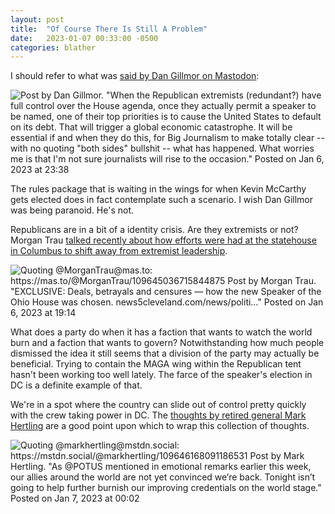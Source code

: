```yaml
---
layout: post
title:  "Of Course There Is Still A Problem"
date:   2023-01-07 00:33:00 -0500
categories: blather
---
```

I should refer to what was [said by Dan Gillmor on Mastodon](https://mastodon.social/@dangillmor/109646074425667878):

![Post by Dan Gillmor. "When the Republican extremists (redundant?) have full control over the House agenda, once they actually permit a speaker to be named, one of their top priorities is to cause the United States to default on its debt. That will trigger a global economic catastrophe. It will be essential if and when they do this, for Big Journalism to make totally clear -- with no quoting "both sides" bullshit -- what has happened.  What worries me is that I'm not sure journalists will rise to the occasion." Posted on Jan 6, 2023 at 23:38]({{site.url}}/img/gillmor-20230106-sovereigndefault.jpg)

The rules package that is waiting in the wings for when Kevin McCarthy gets elected does in fact contemplate such a scenario.  I wish Dan Gillmor was being paranoid.  He's not.

Republicans are in a bit of a identity crisis.  Are they extremists or not?  Morgan Trau [talked recently about how efforts were had at the statehouse in Columbus to shift away from extremist leadership](https://mas.to/@MorganTrau/109645036715844875).

![Quoting @MorganTrau@mas.to: https://mas.to/@MorganTrau/109645036715844875 Post by Morgan Trau. "EXCLUSIVE: Deals, betrayals and censures — how the new Speaker of the Ohio House was chosen. news5cleveland.com/news/politi…" Posted on Jan 6, 2023 at 19:14]({{site.url}}/img/trau-20230106-housespeaker.jpg)

What does a party do when it has a faction that wants to watch the world burn and a faction that wants to govern?  Notwithstanding how much people dismissed the idea it still seems that a division of the party may actually be beneficial.  Trying to contain the MAGA wing within the Republican tent hasn't been working too well lately.  The farce of the speaker's election in DC is a definite example of that.

We're in a spot where the country can slide out of control pretty quickly with the crew taking power in DC.  The [thoughts by retired general Mark Hertling](https://mstdn.social/@markhertling/109646168091186531) are a good point upon which to wrap this collection of thoughts.

![Quoting @markhertling@mstdn.social: https://mstdn.social/@markhertling/109646168091186531 Post by Mark Hertling. "As @POTUS mentioned in emotional remarks earlier this week, our allies around the world are not yet convinced we’re back. Tonight isn’t going to help further burnish our improving credentials on the world stage." Posted on Jan 7, 2023 at 00:02]({{site.url}}/img/hertling-20230107-areweback.jpg)

